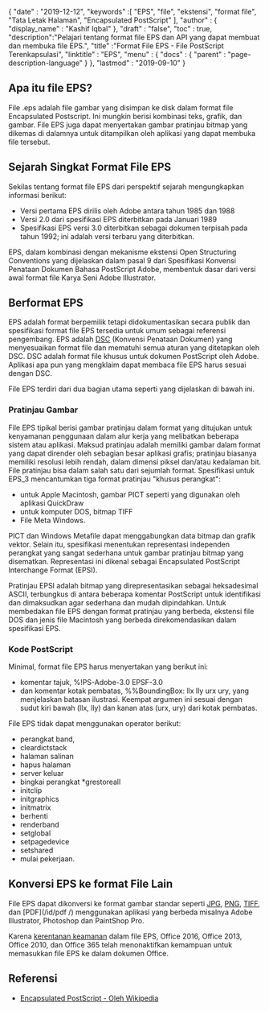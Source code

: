 {
  "date" : "2019-12-12",
  "keywords" :[ "EPS", "file", "ekstensi", "format file", "Tata Letak Halaman", "Encapsulated PostScript" ],
  "author" : {
    "display_name" : "Kashif Iqbal"
},
  "draft" : "false",
  "toc" : true,
  "description":"Pelajari tentang format file EPS dan API yang dapat membuat dan membuka file EPS.",
  "title" :"Format File EPS - File PostScript Terenkapsulasi",
  "linktitle" : "EPS",
  "menu" : {
    "docs" : {
      "parent" : "page-description-language"
}
},
  "lastmod" : "2019-09-10"
}

## Apa itu file EPS?

File .eps adalah file gambar yang disimpan ke disk dalam format file Encapsulated Postscript. Ini mungkin berisi kombinasi teks, grafik, dan gambar. File EPS juga dapat menyertakan gambar pratinjau bitmap yang dikemas di dalamnya untuk ditampilkan oleh aplikasi yang dapat membuka file tersebut.

## Sejarah Singkat Format File EPS

Sekilas tentang format file EPS dari perspektif sejarah mengungkapkan informasi berikut:

* Versi pertama EPS dirilis oleh Adobe antara tahun 1985 dan 1988
* Versi 2.0 dari spesifikasi EPS diterbitkan pada Januari 1989
* Spesifikasi EPS versi 3.0 diterbitkan sebagai dokumen terpisah pada tahun 1992; ini adalah versi terbaru yang diterbitkan.

EPS, dalam kombinasi dengan mekanisme ekstensi Open Structuring Conventions yang dijelaskan dalam pasal 9 dari Spesifikasi Konvensi Penataan Dokumen Bahasa PostScript Adobe, membentuk dasar dari versi awal format file Karya Seni Adobe Illustrator.

## Berformat EPS

EPS adalah format berpemilik tetapi didokumentasikan secara publik dan spesifikasi format file EPS tersedia untuk umum sebagai referensi pengembang. EPS adalah [DSC](https://en.wikipedia.org/wiki/Document_Structuring_Conventions) (Konvensi Penataan Dokumen) yang menyesuaikan format file dan mematuhi semua aturan yang ditetapkan oleh DSC. DSC adalah format file khusus untuk dokumen PostScript oleh Adobe. Aplikasi apa pun yang mengklaim dapat membaca file EPS harus sesuai dengan DSC.

File EPS terdiri dari dua bagian utama seperti yang dijelaskan di bawah ini.

### Pratinjau Gambar ###

File EPS tipikal berisi gambar pratinjau dalam format yang ditujukan untuk kenyamanan penggunaan dalam alur kerja yang melibatkan beberapa sistem atau aplikasi. Maksud pratinjau adalah memiliki gambar dalam format yang dapat dirender oleh sebagian besar aplikasi grafis; pratinjau biasanya memiliki resolusi lebih rendah, dalam dimensi piksel dan/atau kedalaman bit. File pratinjau bisa dalam salah satu dari sejumlah format. Spesifikasi untuk EPS_3 mencantumkan tiga format pratinjau "khusus perangkat":

* untuk Apple Macintosh, gambar PICT seperti yang digunakan oleh aplikasi QuickDraw
* untuk komputer DOS, bitmap TIFF
* File Meta Windows.

PICT dan Windows Metafile dapat menggabungkan data bitmap dan grafik vektor. Selain itu, spesifikasi menentukan representasi independen perangkat yang sangat sederhana untuk gambar pratinjau bitmap yang disematkan. Representasi ini dikenal sebagai Encapsulated PostScript Interchange Format (EPSI).

Pratinjau EPSI adalah bitmap yang direpresentasikan sebagai heksadesimal ASCII, terbungkus di antara beberapa komentar PostScript untuk identifikasi dan dimaksudkan agar sederhana dan mudah dipindahkan. Untuk membedakan file EPS dengan format pratinjau yang berbeda, ekstensi file DOS dan jenis file Macintosh yang berbeda direkomendasikan dalam spesifikasi EPS.

### Kode PostScript

Minimal, format file EPS harus menyertakan yang berikut ini:

* komentar tajuk, %!PS-Adobe-3.0 EPSF-3.0
* dan komentar kotak pembatas, %%BoundingBox: llx lly urx ury, yang menjelaskan batasan ilustrasi. Keempat argumen ini sesuai dengan sudut kiri bawah (llx, lly) dan kanan atas (urx, ury) dari kotak pembatas.

File EPS tidak dapat menggunakan operator berikut:

* perangkat band,
* cleardictstack
* halaman salinan
* hapus halaman
* server keluar
* bingkai perangkat
*grestoreall
* initclip
* initgraphics
* initmatrix
* berhenti
* renderband
* setglobal
* setpagedevice
* setshared
* mulai pekerjaan.

## Konversi EPS ke format File Lain

File EPS dapat dikonversi ke format gambar standar seperti [JPG](/id/image/jpeg/), [PNG](/id/image/png/), [TIFF](/id/image/tiff/), dan [PDF](/id/pdf /) menggunakan aplikasi yang berbeda misalnya Adobe Illustrator, Photoshop dan PaintShop Pro.

Karena [kerentanan keamanan](https://support.microsoft.com/en-us/office/support-for-eps-images-has-been-turned-off-in-office-a069d664-4bcf-415e-a1b5-cbb0c334a840) dalam file EPS, Office 2016, Office 2013, Office 2010, dan Office 365 telah menonaktifkan kemampuan untuk memasukkan file EPS ke dalam dokumen Office.

## Referensi

* [Encapsulated PostScript - Oleh Wikipedia](https://en.wikipedia.org/wiki/Encapsulated_PostScript)

